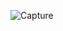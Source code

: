 ![Capture](https://github.com/ayatMu/basic-forma/assets/139178696/3ab1fa1e-68dd-44f2-bd93-b41e9e3452a2)

